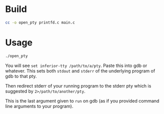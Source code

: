 # Build
```sh
cc -o open_pty printfd.c main.c
```

# Usage
```sh
./open_pty
```

You will see `set inferior-tty /path/to/a/pty`. Paste this into gdb or whatever. This sets both `stdout` and `stderr` of the underlying program of gdb to that pty.

Then redirect stderr of your running program to the stderr pty which is suggested by `2>/path/to/another/pty`.

This is the last argument given to `run` on gdb (as if you provided command line arguments to your program).

